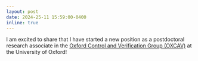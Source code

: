 ```yaml
---
layout: post
date: 2024-25-11 15:59:00-0400
inline: true
---
```


I am excited to share that I have started a new position as a postdoctoral research associate in the [Oxford Control and Verification Group (OXCAV)](https://oxcav.web.ox.ac.uk/) at the University of Oxford!